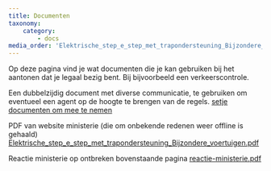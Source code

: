 ```yaml
---
title: Documenten
taxonomy:
    category:
        - docs
media_order: 'Elektrische_step_e_step_met_trapondersteuning_Bijzondere_voertuigen.pdf,reactie-ministerie.pdf,meeneem-documenten-step.pdf'
---
```


Op deze pagina vind je wat documenten die je kan gebruiken bij het aantonen dat je legaal bezig bent. Bij bijvoorbeeld een verkeerscontrole.

Een dubbelzijdig document met diverse communicatie, te gebruiken om eventueel een agent op de hoogte te brengen van de regels.
[setje documenten om mee te nemen](meeneem-documenten-step.pdf?target=_blank)

PDF van website ministerie (die om onbekende redenen weer offline is gehaald)
[Elektrische_step_e_step_met_trapondersteuning_Bijzondere_voertuigen.pdf](Elektrische_step_e_step_met_trapondersteuning_Bijzondere_voertuigen.pdf?target=_blank)

Reactie ministerie op ontbreken bovenstaande pagina
[reactie-ministerie.pdf](reactie-ministerie.pdf?target=_blank)

